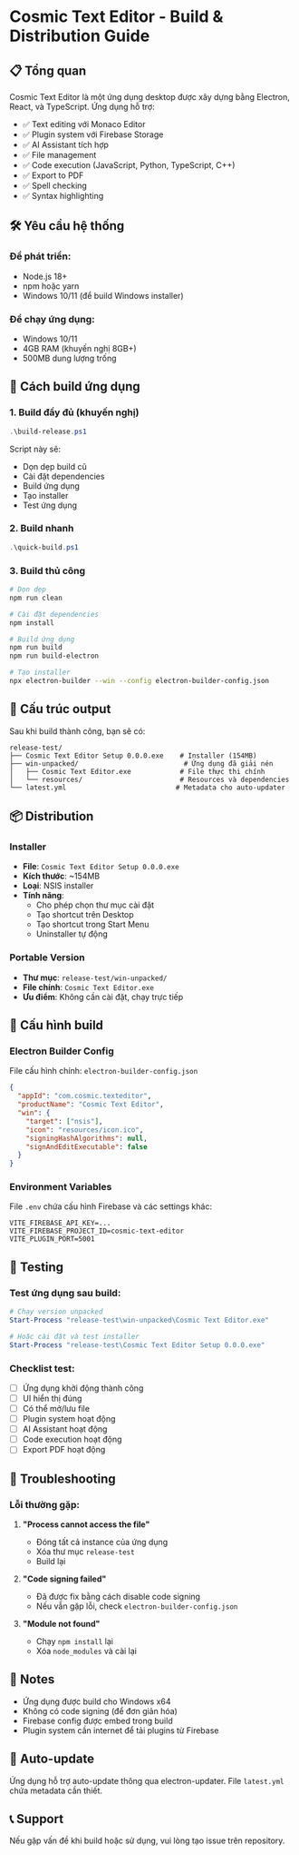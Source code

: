 # Cosmic Text Editor - Build & Distribution Guide

## 📋 Tổng quan

Cosmic Text Editor là một ứng dụng desktop được xây dựng bằng Electron, React, và TypeScript. Ứng dụng hỗ trợ:

- ✅ Text editing với Monaco Editor
- ✅ Plugin system với Firebase Storage
- ✅ AI Assistant tích hợp
- ✅ File management
- ✅ Code execution (JavaScript, Python, TypeScript, C++)
- ✅ Export to PDF
- ✅ Spell checking
- ✅ Syntax highlighting

## 🛠️ Yêu cầu hệ thống

### Để phát triển:
- Node.js 18+ 
- npm hoặc yarn
- Windows 10/11 (để build Windows installer)

### Để chạy ứng dụng:
- Windows 10/11
- 4GB RAM (khuyến nghị 8GB+)
- 500MB dung lượng trống

## 🚀 Cách build ứng dụng

### 1. Build đầy đủ (khuyến nghị)
```powershell
.\build-release.ps1
```

Script này sẽ:
- Dọn dẹp build cũ
- Cài đặt dependencies
- Build ứng dụng
- Tạo installer
- Test ứng dụng

### 2. Build nhanh
```powershell
.\quick-build.ps1
```

### 3. Build thủ công
```bash
# Dọn dẹp
npm run clean

# Cài đặt dependencies
npm install

# Build ứng dụng
npm run build
npm run build-electron

# Tạo installer
npx electron-builder --win --config electron-builder-config.json
```

## 📁 Cấu trúc output

Sau khi build thành công, bạn sẽ có:

```
release-test/
├── Cosmic Text Editor Setup 0.0.0.exe    # Installer (154MB)
├── win-unpacked/                          # Ứng dụng đã giải nén
│   ├── Cosmic Text Editor.exe            # File thực thi chính
│   └── resources/                        # Resources và dependencies
└── latest.yml                           # Metadata cho auto-updater
```

## 📦 Distribution

### Installer
- **File**: `Cosmic Text Editor Setup 0.0.0.exe`
- **Kích thước**: ~154MB
- **Loại**: NSIS installer
- **Tính năng**:
  - Cho phép chọn thư mục cài đặt
  - Tạo shortcut trên Desktop
  - Tạo shortcut trong Start Menu
  - Uninstaller tự động

### Portable Version
- **Thư mục**: `release-test/win-unpacked/`
- **File chính**: `Cosmic Text Editor.exe`
- **Ưu điểm**: Không cần cài đặt, chạy trực tiếp

## 🔧 Cấu hình build

### Electron Builder Config
File cấu hình chính: `electron-builder-config.json`

```json
{
  "appId": "com.cosmic.texteditor",
  "productName": "Cosmic Text Editor",
  "win": {
    "target": ["nsis"],
    "icon": "resources/icon.ico",
    "signingHashAlgorithms": null,
    "signAndEditExecutable": false
  }
}
```

### Environment Variables
File `.env` chứa cấu hình Firebase và các settings khác:

```env
VITE_FIREBASE_API_KEY=...
VITE_FIREBASE_PROJECT_ID=cosmic-text-editor
VITE_PLUGIN_PORT=5001
```

## 🧪 Testing

### Test ứng dụng sau build:
```powershell
# Chạy version unpacked
Start-Process "release-test\win-unpacked\Cosmic Text Editor.exe"

# Hoặc cài đặt và test installer
Start-Process "release-test\Cosmic Text Editor Setup 0.0.0.exe"
```

### Checklist test:
- [ ] Ứng dụng khởi động thành công
- [ ] UI hiển thị đúng
- [ ] Có thể mở/lưu file
- [ ] Plugin system hoạt động
- [ ] AI Assistant hoạt động
- [ ] Code execution hoạt động
- [ ] Export PDF hoạt động

## 🐛 Troubleshooting

### Lỗi thường gặp:

1. **"Process cannot access the file"**
   - Đóng tất cả instance của ứng dụng
   - Xóa thư mục `release-test`
   - Build lại

2. **"Code signing failed"**
   - Đã được fix bằng cách disable code signing
   - Nếu vẫn gặp lỗi, check `electron-builder-config.json`

3. **"Module not found"**
   - Chạy `npm install` lại
   - Xóa `node_modules` và cài lại

## 📝 Notes

- Ứng dụng được build cho Windows x64
- Không có code signing (để đơn giản hóa)
- Firebase config được embed trong build
- Plugin system cần internet để tải plugins từ Firebase

## 🔄 Auto-update

Ứng dụng hỗ trợ auto-update thông qua electron-updater. File `latest.yml` chứa metadata cần thiết.

## 📞 Support

Nếu gặp vấn đề khi build hoặc sử dụng, vui lòng tạo issue trên repository.
